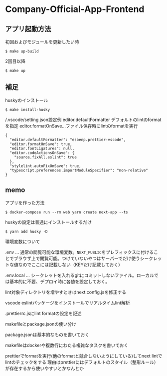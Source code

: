 # Company-Official-App-Frontend

## アプリ起動方法

初回およびモジュールを更新したい時
```
$ make up-build
```

2回目以降
```
$ make up
```

## 補足

huskyのインストール
```
$ make install-husky
```

/.vscode/setting.json設定例
editor.defaultFormatter デフォルトのlintのformatを指定
editor.formatOnSave...ファイル保存時にlintのformatを実行
```
{
  "editor.defaultFormatter": "esbenp.prettier-vscode",
  "editor.formatOnSave": true,
  "editor.fontLigatures": null,
  "editor.codeActionsOnSave": {
    "source.fixAll.eslint": true
  },
  "stylelint.autoFixOnSave": true,
  "typescript.preferences.importModuleSpecifier": "non-relative"
}
```


## memo
アプリを作った方法
```
$ docker-compose run --rm web yarn create next-app --ts
```

huskyの設定は普通にインストールするだけ
```
$ yarn add husky -D
```

環境変数について

.env ... 通常の閲覧可能な環境変数。`NEXT_PUBLIC`をプレフィックスに付けることでブラウザ上で閲覧可能。つけていないやつはサーバーでだけ使うシークレットな値なのでここには記載しない（KEYだけ記載しておく）

.env.local ... シークレットを入れるgitにコミットしないファイル。ローカルでは基本的に不要、デプロイ時に各値を設定しておく。

lint対象ディレクトリを増やすときはnext.config.jsを修正する

vscode
eslintパッケージをインストールでリアルタイムlint解析

.prettierrc.jsにlint formatの設定を記述

makefileとpackage.jsonの使い分け

package.jsonは基本的なものを書いておく

makefileはdockerや複数行にわたる複雑なタスクを書いておく

prettierでformatを実行(他のformatと競合しないようにしている)してnext lintでlintのチェックをする
理由はprettierにはデフォルトのスタイル（整形ルール）が存在するから使いやすいとかなんとか